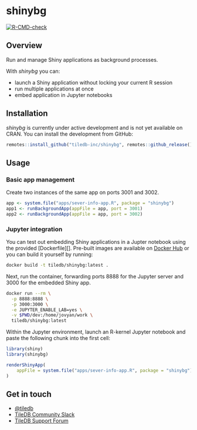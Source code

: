 # shinybg

[![R-CMD-check](https://github.com/TileDB-Inc/shinybg/workflows/R-CMD-check/badge.svg)](https://github.com/TileDB-Inc/shinybg/actions)

## Overview

Run and manage Shiny applications as background processes.

With *shinybg* you can:

* launch a Shiny application without locking your current R session
* run multiple applications at once
* embed application in Jupyter notebooks

## Installation

*shinybg* is currently under active development and is not yet available on CRAN. You can install the development from GitHub:

```r
remotes::install_github("tiledb-inc/shinybg", remotes::github_release())
```

## Usage

### Basic app management

Create two instances of the same app on ports 3001 and 3002.

```r
app <- system.file("apps/sever-info-app.R", package = "shinybg")
app1 <- runBackgroundApp(appFile = app, port = 3001)
app2 <- runBackgroundApp(appFile = app, port = 3002)
```

### Jupyter integration

You can test out embedding Shiny applications in a Jupter notebook using the provided [Dockerfile][]. Pre-built images are available on [Docker Hub](https://hub.docker.com/repository/docker/tiledb/shinybg) or you can build it yourself by running:

```sh
docker build -t tiledb/shinybg:latest .
```

Next, run the container, forwarding ports 8888 for the Jupyter server and 3000 for the embedded Shiny app.

```sh
docker run --rm \
  -p 8888:8888 \
  -p 3000:3000 \
  -e JUPYTER_ENABLE_LAB=yes \
  -v $PWD/dev:/home/jovyan/work \
  tiledb/shinybg:latest
```

Within the Jupyter environment, launch an R-kernel Jupyter notebook and paste the following chunk into the first cell:

```r
library(shiny)
library(shinybg)

renderShinyApp(
    appFile = system.file("apps/sever-info-app.R", package = "shinybg")
)
```

## Get in touch

- [@tiledb](https://twitter.com/tiledb)
- [TileDB Community Slack](https://tiledb-community.slack.com)
- [TileDB Support Forum](https://forum.tiledb.com)

